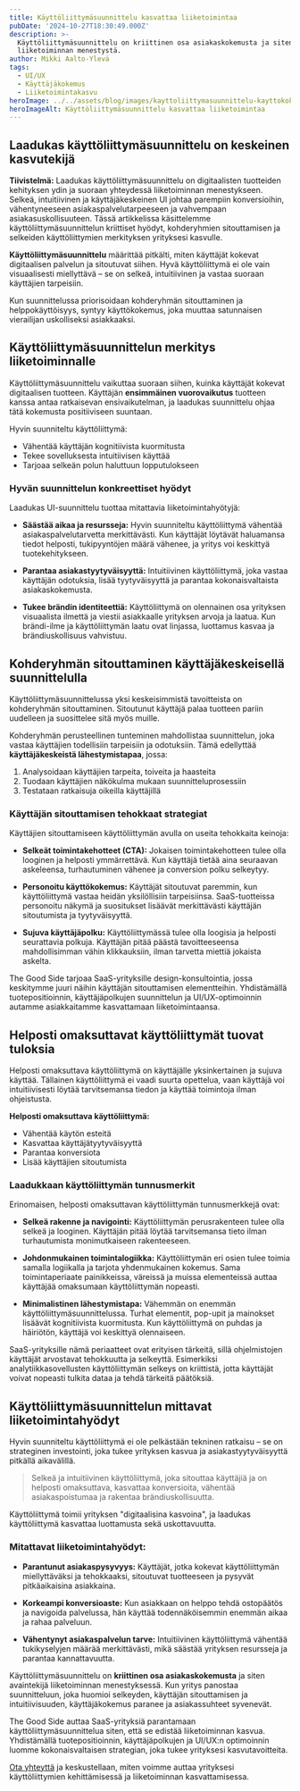 ```yaml
---
title: Käyttöliittymäsuunnittelu kasvattaa liiketoimintaa
pubDate: '2024-10-27T18:30:49.000Z'
description: >-
  Käyttöliittymäsuunnittelu on kriittinen osa asiakaskokemusta ja siten myös
  liiketoiminnan menestystä.
author: Mikki Aalto-Ylevä
tags:
  - UI/UX
  - Käyttäjäkokemus
  - Liiketoimintakasvu
heroImage: ../../assets/blog/images/kayttoliittymasuunnittelu-kayttokokemuksen-avain/featured.webp
heroImageAlt: Käyttöliittymäsuunnittelu kasvattaa liiketoimintaa
---
```


## Laadukas käyttöliittymäsuunnittelu on keskeinen kasvutekijä

**Tiivistelmä:** Laadukas käyttöliittymäsuunnittelu on digitaalisten tuotteiden kehityksen ydin ja suoraan yhteydessä liiketoiminnan menestykseen. Selkeä, intuitiivinen ja käyttäjäkeskeinen UI johtaa parempiin konversioihin, vähentyneeseen asiakaspalvelutarpeeseen ja vahvempaan asiakasuskollisuuteen. Tässä artikkelissa käsittelemme käyttöliittymäsuunnittelun kriittiset hyödyt, kohderyhmien sitouttamisen ja selkeiden käyttöliittymien merkityksen yrityksesi kasvulle.

**Käyttöliittymäsuunnittelu** määrittää pitkälti, miten käyttäjät kokevat digitaalisen palvelun ja sitoutuvat siihen. Hyvä käyttöliittymä ei ole vain visuaalisesti miellyttävä – se on selkeä, intuitiivinen ja vastaa suoraan käyttäjien tarpeisiin.

Kun suunnittelussa priorisoidaan kohderyhmän sitouttaminen ja helppokäyttöisyys, syntyy käyttökokemus, joka muuttaa satunnaisen vierailijan uskolliseksi asiakkaaksi.

## Käyttöliittymäsuunnittelun merkitys liiketoiminnalle

Käyttöliittymäsuunnittelu vaikuttaa suoraan siihen, kuinka käyttäjät kokevat digitaalisen tuotteen. Käyttäjän **ensimmäinen vuorovaikutus** tuotteen kanssa antaa ratkaisevan ensivaikutelman, ja laadukas suunnittelu ohjaa tätä kokemusta positiiviseen suuntaan.

Hyvin suunniteltu käyttöliittymä:
- Vähentää käyttäjän kognitiivista kuormitusta
- Tekee sovelluksesta intuitiivisen käyttää
- Tarjoaa selkeän polun haluttuun lopputulokseen

### Hyvän suunnittelun konkreettiset hyödyt

Laadukas UI-suunnittelu tuottaa mitattavia liiketoimintahyötyjä:

- **Säästää aikaa ja resursseja:** Hyvin suunniteltu käyttöliittymä vähentää asiakaspalvelutarvetta merkittävästi. Kun käyttäjät löytävät haluamansa tiedot helposti, tukipyyntöjen määrä vähenee, ja yritys voi keskittyä tuotekehitykseen.

- **Parantaa asiakastyytyväisyyttä:** Intuitiivinen käyttöliittymä, joka vastaa käyttäjän odotuksia, lisää tyytyväisyyttä ja parantaa kokonaisvaltaista asiakaskokemusta.

- **Tukee brändin identiteettiä:** Käyttöliittymä on olennainen osa yrityksen visuaalista ilmettä ja viestii asiakkaalle yrityksen arvoja ja laatua. Kun brändi-ilme ja käyttöliittymän laatu ovat linjassa, luottamus kasvaa ja brändiuskollisuus vahvistuu.

## Kohderyhmän sitouttaminen käyttäjäkeskeisellä suunnittelulla

Käyttöliittymäsuunnittelussa yksi keskeisimmistä tavoitteista on kohderyhmän sitouttaminen. Sitoutunut käyttäjä palaa tuotteen pariin uudelleen ja suosittelee sitä myös muille.

Kohderyhmän perusteellinen tunteminen mahdollistaa suunnittelun, joka vastaa käyttäjien todellisiin tarpeisiin ja odotuksiin. Tämä edellyttää **käyttäjäkeskeistä lähestymistapaa**, jossa:

1. Analysoidaan käyttäjien tarpeita, toiveita ja haasteita
2. Tuodaan käyttäjien näkökulma mukaan suunnitteluprosessiin
3. Testataan ratkaisuja oikeilla käyttäjillä

### Käyttäjän sitouttamisen tehokkaat strategiat

Käyttäjien sitouttamiseen käyttöliittymän avulla on useita tehokkaita keinoja:

- **Selkeät toimintakehotteet (CTA):** Jokaisen toimintakehotteen tulee olla looginen ja helposti ymmärrettävä. Kun käyttäjä tietää aina seuraavan askeleensa, turhautuminen vähenee ja conversion polku selkeytyy.

- **Personoitu käyttökokemus:** Käyttäjät sitoutuvat paremmin, kun käyttöliittymä vastaa heidän yksilöllisiin tarpeisiinsa. SaaS-tuotteissa personoitu näkymä ja suositukset lisäävät merkittävästi käyttäjän sitoutumista ja tyytyväisyyttä.

- **Sujuva käyttäjäpolku:** Käyttöliittymässä tulee olla loogisia ja helposti seurattavia polkuja. Käyttäjän pitää päästä tavoitteeseensa mahdollisimman vähin klikkauksiin, ilman tarvetta miettiä jokaista askelta.

The Good Side tarjoaa SaaS-yrityksille design-konsultointia, jossa keskitymme juuri näihin käyttäjän sitouttamisen elementteihin. Yhdistämällä tuotepositioinnin, käyttäjäpolkujen suunnittelun ja UI/UX-optimoinnin autamme asiakkaitamme kasvattamaan liiketoimintaansa.

## Helposti omaksuttavat käyttöliittymät tuovat tuloksia

Helposti omaksuttava käyttöliittymä on käyttäjälle yksinkertainen ja sujuva käyttää. Tällainen käyttöliittymä ei vaadi suurta opettelua, vaan käyttäjä voi intuitiivisesti löytää tarvitsemansa tiedon ja käyttää toimintoja ilman ohjeistusta.

**Helposti omaksuttava käyttöliittymä:**
- Vähentää käytön esteitä 
- Kasvattaa käyttäjätyytyväisyyttä
- Parantaa konversiota
- Lisää käyttäjien sitoutumista

### Laadukkaan käyttöliittymän tunnusmerkit

Erinomaisen, helposti omaksuttavan käyttöliittymän tunnusmerkkejä ovat:

- **Selkeä rakenne ja navigointi:** Käyttöliittymän perusrakenteen tulee olla selkeä ja looginen. Käyttäjän pitää löytää tarvitsemansa tieto ilman turhautumista monimutkaiseen rakenteeseen.

- **Johdonmukainen toimintalogiikka:** Käyttöliittymän eri osien tulee toimia samalla logiikalla ja tarjota yhdenmukainen kokemus. Sama toimintaperiaate painikkeissa, väreissä ja muissa elementeissä auttaa käyttäjää omaksumaan käyttöliittymän nopeasti.

- **Minimalistinen lähestymistapa:** Vähemmän on enemmän käyttöliittymäsuunnittelussa. Turhat elementit, pop-upit ja mainokset lisäävät kognitiivista kuormitusta. Kun käyttöliittymä on puhdas ja häiriötön, käyttäjä voi keskittyä olennaiseen.

SaaS-yrityksille nämä periaatteet ovat erityisen tärkeitä, sillä ohjelmistojen käyttäjät arvostavat tehokkuutta ja selkeyttä. Esimerkiksi analytiikkasovellusten käyttöliittymän selkeys on kriittistä, jotta käyttäjät voivat nopeasti tulkita dataa ja tehdä tärkeitä päätöksiä.

## Käyttöliittymäsuunnittelun mittavat liiketoimintahyödyt

Hyvin suunniteltu käyttöliittymä ei ole pelkästään tekninen ratkaisu – se on strateginen investointi, joka tukee yrityksen kasvua ja asiakastyytyväisyyttä pitkällä aikavälillä.

> Selkeä ja intuitiivinen käyttöliittymä, joka sitouttaa käyttäjiä ja on helposti omaksuttava, kasvattaa konversioita, vähentää asiakaspoistumaa ja rakentaa brändiuskollisuutta.

Käyttöliittymä toimii yrityksen "digitaalisina kasvoina", ja laadukas käyttöliittymä kasvattaa luottamusta sekä uskottavuutta.

### Mitattavat liiketoimintahyödyt:

- **Parantunut asiakaspysyvyys:** Käyttäjät, jotka kokevat käyttöliittymän miellyttäväksi ja tehokkaaksi, sitoutuvat tuotteeseen ja pysyvät pitkäaikaisina asiakkaina.

- **Korkeampi konversioaste:** Kun asiakkaan on helppo tehdä ostopäätös ja navigoida palvelussa, hän käyttää todennäköisemmin enemmän aikaa ja rahaa palveluun.

- **Vähentynyt asiakaspalvelun tarve:** Intuitiivinen käyttöliittymä vähentää tukikyselyjen määrää merkittävästi, mikä säästää yrityksen resursseja ja parantaa kannattavuutta.

Käyttöliittymäsuunnittelu on **kriittinen osa asiakaskokemusta** ja siten avaintekijä liiketoiminnan menestyksessä. Kun yritys panostaa suunnitteluun, joka huomioi selkeyden, käyttäjän sitouttamisen ja intuitiivisuuden, käyttäjäkokemus paranee ja asiakassuhteet syvenevät.

The Good Side auttaa SaaS-yrityksiä parantamaan käyttöliittymäsuunnittelua siten, että se edistää liiketoiminnan kasvua. Yhdistämällä tuotepositioinnin, käyttäjäpolkujen ja UI/UX:n optimoinnin luomme kokonaisvaltaisen strategian, joka tukee yrityksesi kasvutavoitteita.

[Ota yhteyttä](/contact) ja keskustellaan, miten voimme auttaa yrityksesi käyttöliittymien kehittämisessä ja liiketoiminnan kasvattamisessa.